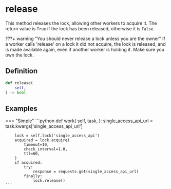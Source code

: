 # release

This method releases the lock, allowing other workers to acquire it. The return value is `True` if the lock has been released, otherwise it is `False`.

???+ warning "You should never release a lock unless you are the owner"
    If a worker calls 'release' on a lock it did not acquire, the lock is released, and is made available again, even if another worker is holding it. Make sure you own the lock.


## Definition

```python
def release(
    self,
) -> bool
```


## Examples

=== "Simple"
    ```python
    def work(
        self,
        task,
    ):
        single_access_api_url = task.kwargs['single_access_api_url']

        lock = self.lock('single_access_api')
        acquired = lock.acquire(
            timeout=10,
            check_interval=1.0,
            ttl=60,
        )
        if acquired:
            try:
                response = requests.get(single_access_api_url)
            finally:
                lock.release()
    ```

